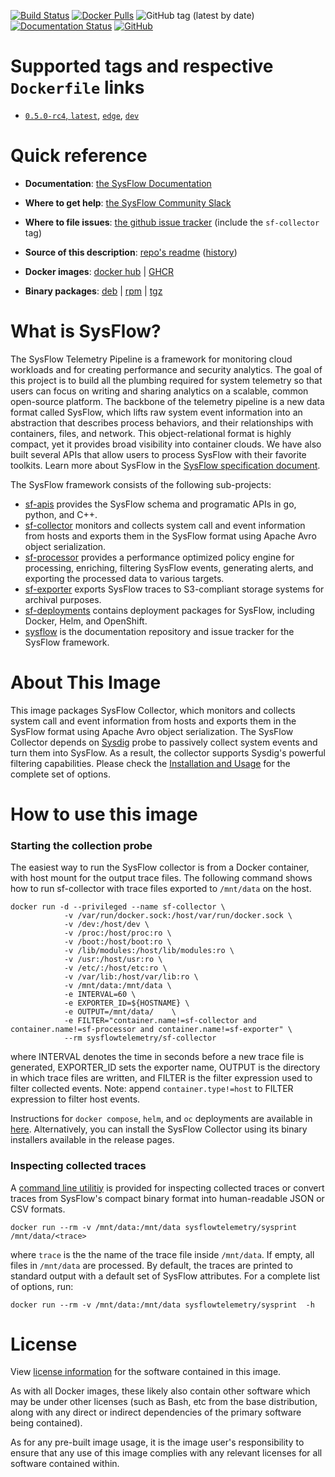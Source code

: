 [![Build Status](https://img.shields.io/github/workflow/status/sysflow-telemetry/sf-collector/ci)](https://github.com/sysflow-telemetry/sf-collector/actions)
[![Docker Pulls](https://img.shields.io/docker/pulls/sysflowtelemetry/sf-collector)](https://hub.docker.com/r/sysflowtelemetry/sf-collector)
![GitHub tag (latest by date)](https://img.shields.io/github/v/tag/sysflow-telemetry/sf-collector)
[![Documentation Status](https://readthedocs.org/projects/sysflow/badge/?version=latest)](https://sysflow.readthedocs.io/en/latest/?badge=latest)
[![GitHub](https://img.shields.io/github/license/sysflow-telemetry/sf-collector)](https://github.com/sysflow-telemetry/sf-collector/blob/master/LICENSE.md)

# Supported tags and respective `Dockerfile` links

-	[`0.5.0-rc4`, `latest`](https://github.com/sysflow-telemetry/sf-collector/blob/0.5.0-rc4/Dockerfile), [`edge`](https://github.com/sysflow-telemetry/sf-collector/blob/master/Dockerfile), [`dev`](https://github.com/sysflow-telemetry/sf-collector/blob/dev/Dockerfile)

# Quick reference

-	**Documentation**:
	[the SysFlow Documentation](https://sysflow.readthedocs.io)

-	**Where to get help**:
	[the SysFlow Community Slack](https://join.slack.com/t/sysflow-telemetry/shared_invite/enQtODA5OTA3NjE0MTAzLTlkMGJlZDQzYTc3MzhjMzUwNDExNmYyNWY0NWIwODNjYmRhYWEwNGU0ZmFkNGQ2NzVmYjYxMWFjYTM1MzA5YWQ)

-	**Where to file issues**:
	[the github issue tracker](https://github.com/sysflow-telemetry/sysflow/issues) (include the `sf-collector` tag)

-	**Source of this description**:
	[repo's readme](https://github.com/sysflow-telemetry/sf-collector/edit/master/README.md) ([history](https://github.com/sysflow-telemetry/sf-collector/commits/master))

-	**Docker images**:
	[docker hub](https://hub.docker.com/u/sysflowtelemetry) | [GHCR](https://github.com/orgs/sysflow-telemetry/packages)

-	**Binary packages**:
	[deb](https://github.com/sysflow-telemetry/sf-collector/releases/tag/0.5.0-rc4/sfcollector-0.5.0-rc4-x86_64.deb) | [rpm](https://github.com/sysflow-telemetry/sf-collector/releases/tag/0.5.0-rc4/sfcollector-0.5.0-rc4-x86_64.rpm) | [tgz](https://github.com/sysflow-telemetry/sf-collector/releases/tag/0.5.0-rc4/sfcollector-0.5.0-rc4-x86_64.tar.gz)

# What is SysFlow?

The SysFlow Telemetry Pipeline is a framework for monitoring cloud workloads and for creating performance and security analytics. The goal of this project is to build all the plumbing required for system telemetry so that users can focus on writing and sharing analytics on a scalable, common open-source platform. The backbone of the telemetry pipeline is a new data format called SysFlow, which lifts raw system event information into an abstraction that describes process behaviors, and their relationships with containers, files, and network. This object-relational format is highly compact, yet it provides broad visibility into container clouds. We have also built several APIs that allow users to process SysFlow with their favorite toolkits. Learn more about SysFlow in the [SysFlow specification document](https://sysflow.readthedocs.io/en/latest/spec.html).

The SysFlow framework consists of the following sub-projects:

- [sf-apis](https://github.com/sysflow-telemetry/sf-apis) provides the SysFlow schema and programatic APIs in go, python, and C++.
- [sf-collector](https://github.com/sysflow-telemetry/sf-collector) monitors and collects system call and event information from hosts and exports them in the SysFlow format using Apache Avro object serialization.
- [sf-processor](https://github.com/sysflow-telemetry/sf-processor) provides a performance optimized policy engine for processing, enriching, filtering SysFlow events, generating alerts, and exporting the processed data to various targets.
- [sf-exporter](https://github.com/sysflow-telemetry/sf-exporter) exports SysFlow traces to S3-compliant storage systems for archival purposes.
- [sf-deployments](https://github.com/sysflow-telemetry/sf-deployments) contains deployment packages for SysFlow, including Docker, Helm, and OpenShift.
- [sysflow](https://github.com/sysflow-telemetry/sysflow) is the documentation repository and issue tracker for the SysFlow framework.

# About This Image

This image packages SysFlow Collector, which monitors and collects system call and event information from hosts
and exports them in the SysFlow format using Apache Avro object serialization. The SysFlow Collector depends on [Sysdig](https://github.com/draios/sysdig) probe to passively collect system events and turn them into SysFlow. As a result,
the collector supports Sysdig's powerful filtering capabilities. Please check the [Installation and Usage](https://sysflow.readthedocs.io/en/latest/build.html) for the complete set of options.

# How to use this image

### Starting the collection probe
The easiest way to run the SysFlow collector is from a Docker container, with host mount for the output trace files. The following command shows how to run sf-collector with trace files exported to `/mnt/data` on the host.

```
docker run -d --privileged --name sf-collector \
		    -v /var/run/docker.sock:/host/var/run/docker.sock \
			-v /dev:/host/dev \
			-v /proc:/host/proc:ro \
			-v /boot:/host/boot:ro \
			-v /lib/modules:/host/lib/modules:ro \
            -v /usr:/host/usr:ro \
			-v /etc/:/host/etc:ro \
			-v /var/lib:/host/var/lib:ro \
			-v /mnt/data:/mnt/data \
            -e INTERVAL=60 \
            -e EXPORTER_ID=${HOSTNAME} \
            -e OUTPUT=/mnt/data/    \
            -e FILTER="container.name!=sf-collector and container.name!=sf-processor and container.name!=sf-exporter" \
            --rm sysflowtelemetry/sf-collector
```
where INTERVAL denotes the time in seconds before a new trace file is generated, EXPORTER\_ID sets the exporter name, OUTPUT is the directory in which trace files are written, and FILTER is the filter expression used to filter collected events. Note: append `container.type!=host` to FILTER expression to filter host events.

Instructions for `docker compose`, `helm`, and `oc` deployments are available in [here](https://sysflow.readthedocs.io/en/latest/deploy.html). Alternatively, you can install the SysFlow Collector using its binary installers available in the release pages.

### Inspecting collected traces
A [command line utilitiy](https://sysflow.readthedocs.io/en/latest/api-utils.html) is provided for inspecting collected traces or convert traces from SysFlow's compact binary format into human-readable JSON or CSV formats.

```
docker run --rm -v /mnt/data:/mnt/data sysflowtelemetry/sysprint /mnt/data/<trace>
```
where `trace` is the the name of the trace file inside `/mnt/data`. If empty, all files in `/mnt/data` are processed. By default, the traces are printed to
standard output with a default set of SysFlow attributes. For a complete list of options, run:
```
docker run --rm -v /mnt/data:/mnt/data sysflowtelemetry/sysprint  -h
```

# License

View [license information](https://github.com/sysflow-telemetry/sf-collector/blob/master/LICENSE.md) for the software contained in this image.

As with all Docker images, these likely also contain other software which may be under other licenses (such as Bash, etc from the base distribution, along with any direct or indirect dependencies of the primary software being contained).

As for any pre-built image usage, it is the image user's responsibility to ensure that any use of this image complies with any relevant licenses for all software contained within.
